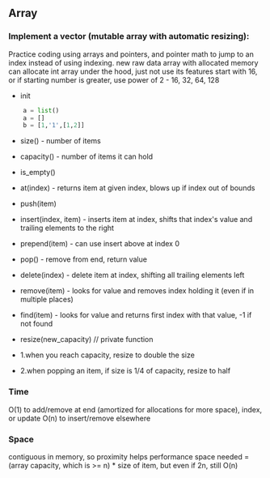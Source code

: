  ## Array

 ### Implement a vector (mutable array with automatic resizing):

 Practice coding using arrays and pointers, and pointer math to jump to an index instead of using indexing.
 new raw data array with allocated memory
can allocate int array under the hood, just not use its features
start with 16, or if starting number is greater, use power of 2 - 16, 32, 64, 128

- init
```python
	a = list() 
	a = []
	b = [1,'1',[1,2]]
```
- size() - number of items
- capacity() - number of items it can hold
- is_empty()
- at(index) - returns item at given index, blows up if index out of bounds
- push(item)
- insert(index, item) - inserts item at index, shifts that index's value and trailing elements to the right
- prepend(item) - can use insert above at index 0
- pop() - remove from end, return value
- delete(index) - delete item at index, shifting all trailing elements left
- remove(item) - looks for value and removes index holding it (even if in multiple places)
- find(item) - looks for value and returns first index with that value, -1 if not found
- resize(new_capacity) // private function

- 1.when you reach capacity, resize to double the size
- 2.when popping an item, if size is 1/4 of capacity, resize to half

### Time

O(1) to add/remove at end (amortized for allocations for more space), index, or update
O(n) to insert/remove elsewhere

### Space
contiguous in memory, so proximity helps performance
space needed = (array capacity, which is >= n) * size of item, but even if 2n, still O(n)
